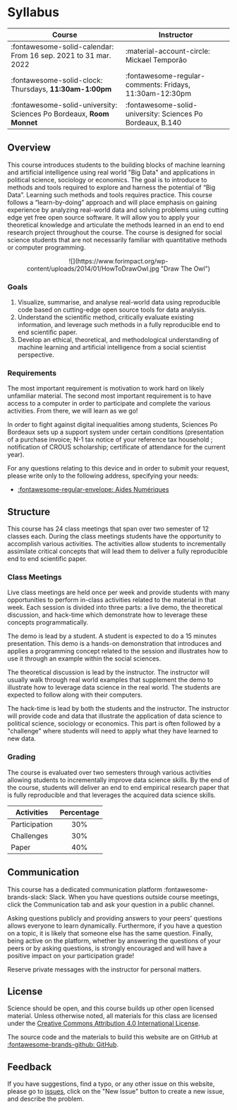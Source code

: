 # Syllabus

| Course                                                                | Instructor                                                 |
| -                                                                     | -                                                          |
| :fontawesome-solid-calendar: From 16 sep. 2021 to 31 mar. 2022        | :material-account-circle: Mickael Temporão                 |
| :fontawesome-solid-clock: Thursdays, **11:30am-1:00pm**               | :fontawesome-regular-comments: Fridays, 11:30am-12:30pm    |
| :fontawesome-solid-university: Sciences Po Bordeaux, **Room Monnet**  | :fontawesome-solid-university: Sciences Po Bordeaux, B.140 |


## Overview

This course introduces students to the building blocks of machine learning and artificial intelligence using real world "Big Data" and applications in political science, sociology or economics. The goal is to introduce to methods and tools required to explore and harness the potential of “Big Data”. Learning such methods and tools requires practice. This course follows a “learn-by-doing” approach and will place emphasis on gaining experience by analyzing real-world data and solving problems using cutting edge yet free open source software. It will allow you to apply your theoretical knowledge and articulate the methods learned in an end to end research project throughout the course. The course is designed for social science students that are not necessarily familiar with quantitative methods or computer programming.

<center>
![](https://www.forimpact.org/wp-content/uploads/2014/01/HowToDrawOwl.jpg "Draw The Owl")
</center>

### Goals
1. Visualize, summarise, and analyse real-world data using reproducible code based on cutting-edge open source tools for data analysis.
2. Understand the scientific method, critically evaluate existing information, and leverage such methods in a fully reproducible end to end scientific paper.
3. Develop an ethical, theoretical, and methodological understanding of machine learning and artificial intelligence from a social scientist perspective.


### Requirements
The most important requirement is motivation to work hard on likely unfamiliar material. The second most important requirement is to have access to a computer in order to participate and complete the various activities. From there, we will learn as we go!

In order to fight against digital inequalities among students, Sciences Po Bordeaux sets up a support system under certain conditions (presentation of a purchase invoice; N-1 tax notice of your reference tax household ; notification of CROUS scholarship; certificate of attendance for the current year).

For any questions relating to this device and in order to submit your request, please write only to the following address, specifying your needs:

- [:fontawesome-regular-envelope: Aides Numériques](mailto:aidesnumeriques@sciencespobordeaux.fr)


## Structure
This course has 24 class meetings that span over two semester of 12 classes each. During the class meetings students have the opportunity to accomplish various activities. The activities allow students to incrementally assimilate critical concepts that will lead them to deliver a fully reproducible end to end scientific paper.


### Class Meetings
Live class meetings are held once per week and provide students with many opportunities to perform in-class activities related to the material in that week. Each session is divided into three parts: a live demo, the theoretical discussion, and hack-time which demonstrate how to leverage these concepts programmatically.

The demo is lead by a student. A student is expected to do a 15 minutes presentation. This demo is a hands-on demonstration that introduces and applies a programming concept related to the session and illustrates how to use it through an example within the social sciences.

The theoretical discussion is lead by the instructor. The instructor will usually walk through real world examples that supplement the demo to illustrate how to leverage data science in the real world. The students are expected to follow along with their computers.

The hack-time is lead by both the students and the instructor. The instructor will provide code and data that illustrate the application of data science to political science, sociology or economics. This part is often followed by a "challenge" where students will need to apply what they have learned to new data.


### Grading

The course is evaluated over two semesters through various activities allowing students to incrementally improve data science skills. By the end of the course, students will deliver an end to end empirical research paper that is fully reproducible and that leverages the acquired data science skills.

| Activities    | Percentage |
| -             | :-:        |
| Participation | 30%        |
| Challenges    | 30%        |
| Paper         | 40%        |


## Communication

This course has a dedicated communication platform :fontawesome-brands-slack: Slack. When you have questions outside course meetings, click the Communication tab and ask your question in a public channel.

Asking questions publicly and providing answers to your peers' questions allows everyone to learn dynamically. Furthermore, if you have a question on a topic, it is likely that someone else has the same question. Finally, being active on the platform, whether by answering the questions of your peers or by asking questions, is strongly encouraged and will have a positive impact on your participation grade!

Reserve private messages with the instructor for personal matters.


## License

Science should be open, and this course builds up other open licensed material. Unless otherwise noted, all materials for this class are licensed under the [Creative Commons Attribution 4.0 International License](http://creativecommons.org/licenses/by-nc-sa/4.0/).

The source code and the materials to build this website are on GitHub at [:fontawesome-brands-github: GitHub](https://github.com/mickaeltemporao/data-science).


## Feedback

If you have suggestions, find a typo, or any other issue on this website, please go to [issues](https://github.com/mickaeltemporao/data-science/issues), click on the "New Issue" button to create a new issue, and describe the problem.
